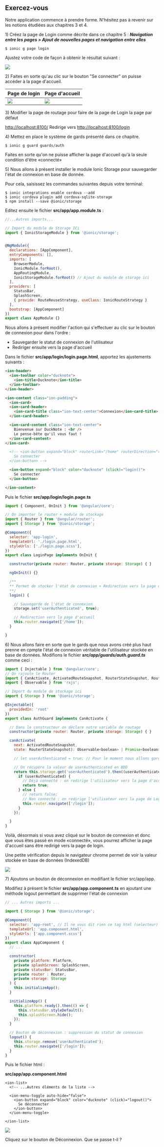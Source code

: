 ## Exercez-vous

Notre application commence à prendre forme. N'hésitez pas à revenir sur les notions étudiées aux chapitres 3 et 4.

1\) Créez la page de Login comme décrite dans ce chapitre 5 : _**Navigation entre les pages &gt; Ajout de nouvelles pages et navigation entre elles**_

```
$ ionic g page login
```

Ajustez votre code de façon à obtenir le résultat suivant :

![](/assets/ducknote_login_1.png)

2\) Faites en sorte qu'au clic sur le bouton "Se connecter" on puisse accéder à la page d'accueil.

| Page de login | Page d'accueil |
| :--- | :--- |
| ![](/assets/ducknote_login_1.png) | ![](/assets/page_accueil.png) |

3\) Modifier la page de routage pour faire de la page de Login la page par défaut

[http://localhost:8100/](http://localhost:8100/) Redirige vers [http://localhost:8100/login](http://localhost:8100/)

4\) Mettez en place le système de gards présenté dans ce chapitre.

```
$ ionic g guard guards/auth
```

Faites en sorte qu'on ne puisse afficher la page d'accueil qu'à la seule condition d'être «connecté»

5\) Nous allons à présent installer le module Ionic Storage pour sauvegarder l'état de connexion en base de donnée.

Pour cela, saisissez les commandes suivantes depuis votre terminal:

```
$ ionic integrations enable cordova --add
$ ionic cordova plugin add cordova-sqlite-storage
$ npm install --save @ionic/storage
```

Editez ensuite le fichier **src/app/app.module.ts** :

```js
//...Autres imports...

// Import du module de Storage ICi
import { IonicStorageModule } from '@ionic/storage';


@NgModule({
  declarations: [AppComponent],
  entryComponents: [],
  imports: [
    BrowserModule,
    IonicModule.forRoot(),
    AppRoutingModule,
    IonicStorageModule.forRoot() // Ajout du module de storage ici
  ],
  providers: [
    StatusBar,
    SplashScreen,
    { provide: RouteReuseStrategy, useClass: IonicRouteStrategy }
  ],
  bootstrap: [AppComponent]
})
export class AppModule {}
```

Nous allons à présent modifier l'action qui s'effectuer au clic sur le bouton de connexion pour dans l'ordre :

* Sauvegarder le statut de connexion de l'utilisateur
* Rediriger ensuite vers la page d'accueil

Dans le fichier **src/app/login/login.page.html**, apportez les ajustements suivants :

```html
<ion-header>
  <ion-toolbar color="ducknote">
    <ion-title>Ducknote</ion-title>
  </ion-toolbar>
</ion-header>

<ion-content class="ion-padding">
  <ion-card>
  <ion-card-header>
    <ion-card-title class="ion-text-center">Connexion</ion-card-title>
  </ion-card-header>

  <ion-card-content class="ion-text-center">
    Bienvenue sur DuckNote : <br />
    Le pense-bête qu'il vous faut !
  </ion-card-content>
</ion-card>

  <!-- <ion-button expand="block" routerLink="/home" routerDirection="root" color="ducknote">
    Se connecter
  </ion-button> -->

  <ion-button expand="block" color="ducknote" (click)="login()">
    Se connecter
  </ion-button>

</ion-content>
```

Puis le fichier **src/app/login/login.page.ts**

```js
import { Component, OnInit } from '@angular/core';

// On importer le router + module de stockage
import { Router } from '@angular/router';
import { Storage } from '@ionic/storage';

@Component({
  selector: 'app-login',
  templateUrl: './login.page.html',
  styleUrls: ['./login.page.scss'],
})
export class LoginPage implements OnInit {

  constructor(private router: Router, private storage: Storage) { }

  ngOnInit() {}

  /**
  ** Permet de stocker l'état de connexion + Redirection vers la page d'accueil
  **/
  login() {

    // Sauvegarde de l'état de connexion
    storage.set('userAuthenticated', true);

    // Redirection vers la page d'accueil
    this.router.navigate(['/home']);
  }

}
```

6\) Nous allons faire en sorte que le gards que nous avons créé plus haut prenne en cpmpte l'état de connexion véritable de l'utilisateur stockée en base de données. Modifions le fichier _**src/app/guards/auth.guard.ts**_ comme ceci :

```js
import { Injectable } from '@angular/core';
// On rajoute le Router
import { CanActivate, ActivatedRouteSnapshot, RouterStateSnapshot, Router } from '@angular/router';
import { Observable } from 'rxjs';

// Import du module de stockage ici
import { Storage } from '@ionic/storage';

@Injectable({
  providedIn: 'root'
})
export class AuthGuard implements CanActivate {

  // Dans le constructeur on déclare notre variable de routage
  constructor(private router: Router, private storage: Storage) { }

  canActivate(
    next: ActivatedRouteSnapshot,
    state: RouterStateSnapshot): Observable<boolean> | Promise<boolean> | boolean {

    // let userAuthenticated = true; // Pour le moment nous allons garder cette valeur à false

    // On récupère la valeur de userAuthenticated en BDD
    return this.storage.get('userAuthenticated').then((userAuthenticated) => {
      if (userAuthenticated) {
        // Déjà connecté : on redirige l'utilisateur vers la page d'accueil
        return true;
      } else {
        // return false;
        // Non connecté : on redirige l'utilisateur vers la page de Login
        this.router.navigate(['/login']);
      }
    });

  }
}
```

Voilà, désormais si vous avez cliqué sur le bouton de connexion et donc que vous êtes passé en mode «connecté», vous pourrez afficher la page d'accueil sans être redirigé vers la page de login.

Une petite vérification depuis le navigateur chrome permet de voir la valeur stockée en base de données \(IndexedDB\)

![](/assets/ionic_sql_indexeddb.png)

7\) Ajoutons un bouton de déconnexion en modifiant le fichier src/app/app.

Modifiez à présent le fichier **src/app/app.component.ts** en ajoutant une méthode logout permettant de supprimer l'état de connexion

```js
// ... Autres imports ...

import { Storage } from '@ionic/storage';

@Component({
  selector: 'app-root', // Il ne vous dit rien ce tag html (selecteur) ?
  templateUrl: 'app.component.html',
  styleUrls: ['app.component.scss']
})
export class AppComponent {
  // ...

  constructor(
    private platform: Platform,
    private splashScreen: SplashScreen,
    private statusBar: StatusBar,
    private router : Router,
    private storage: Storage
  ) {
    this.initializeApp();
  }

  initializeApp() {
    this.platform.ready().then(() => {
      this.statusBar.styleDefault();
      this.splashScreen.hide();
    });
  }

  // Bouton de déconnexion : suppression du statut de connexion
  logout() {
    this.storage.remove('userAuthenticated');
    this.router.navigate(['/login']);
  }
}
```

Puis le fichier html :

**src/app/app.component.html**

```
<ion-list>
  <!-- ...Autres éléments de la liste --> 

  <ion-menu-toggle auto-hide="false">
    <ion-button expand="block" color="ducknote" (click)="logout()">
      Se déconnecter
    </ion-button>
  </ion-menu-toggle>

</ion-list>
```

![](/assets/ducknote_logout.png)

Cliquez sur le bouton de Déconnexion. Que se passe t-il ?

